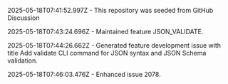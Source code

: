 2025-05-18T07:41:52.997Z - This repository was seeded from GitHub Discussion 

2025-05-18T07:43:24.696Z - Maintained feature JSON_VALIDATE.

2025-05-18T07:44:26.662Z - Generated feature development issue with title Add validate CLI command for JSON syntax and JSON Schema validation.

2025-05-18T07:46:03.476Z - Enhanced issue 2078.

